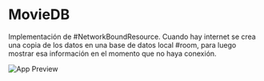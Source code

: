 # MovieDB

Implementación de #NetworkBoundResource.
Cuando hay internet se crea una copia de los datos en una base de datos local #room, para luego mostrar esa información en el momento que no haya conexión.

![App Preview](https://github.com/mbove77/Pexels-Fotos-Wallpapers/blob/master/screenshots/example.gif?raw=true)